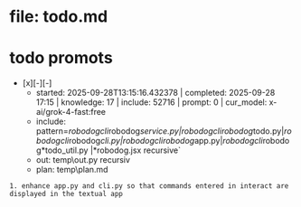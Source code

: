 # file: todo.md


# todo  promots
- [x][-][-] 
  - started: 2025-09-28T13:15:16.432378 | completed: 2025-09-28 17:15 | knowledge: 17 | include: 52716 | prompt: 0 | cur_model: x-ai/grok-4-fast:free
  - include: pattern=*robodogcli*robodog*service.py|*robodogcli*robodog*todo.py|*robodogcli*robodog*cli.py|*robodogcli*robodog*app.py|*robodogcli*robodog*todo_util.py |*robodog.jsx   recursive`
  - out: temp\out.py recursiv 
  - plan: temp\plan.md
```knowledge
1. enhance app.py and cli.py so that commands entered in interact are displayed in the textual app 

```